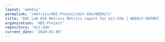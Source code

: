 ```yaml
---
layout: 'weekly'
permalink: '/metrics/HDI-Project/mit-d3m/WEEKLY/'
title: 'DAI Lab OSS Metrics Metrics report for mit-d3m | WEEKLY-REPORT-2020-01-09'
organization: 'HDI-Project'
repository: 'mit-d3m'
current_date: '2020-01-09'
---
```

